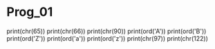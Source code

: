 # Prog_01
print(chr(65)) print(chr(66)) print(chr(90)) print(ord('A')) print(ord('B')) print(ord('Z')) print(ord('a')) print(ord('z')) print(chr(97)) print(chr(122))
